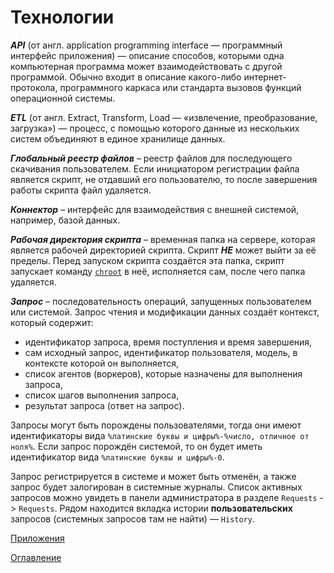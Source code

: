# Технологии

***API*** (от англ. application programming interface — программный интерфейс приложения) — описание способов, которыми одна компьютерная программа может взаимодействовать с другой программой. Обычно входит в описание какого-либо интернет-протокола, программного каркаса или стандарта вызовов функций операционной системы.

***ETL*** (от англ. Extract, Transform, Load — «извлечение, преобразование, загрузка») — процесс, с помощью которого данные из нескольких систем объединяют в единое хранилище данных.

<a name="global-file-registry"></a>
***Глобальный реестр файлов*** – реестр файлов для последующего скачивания пользователем. Если инициатором регистрации файла является скрипт, не отдавший его пользователю, то после завершения работы скрипта файл удаляется.

<a name="connector"></a>
***Коннектор*** – интерфейс для взаимодействия с внешней системой, например, базой данных.

<a name="script-dir"></a>
***Рабочая директория скрипта*** – временная папка на сервере, которая является рабочей директорией скрипта. Скрипт ***НЕ*** может выйти за её пределы. Перед запуском скрипта создаётся эта папка, скрипт запускает команду [`chroot`](https://ru.wikipedia.org/wiki/chroot) в неё, исполняется сам, после чего папка удаляется.

<a name="request"></a>
***Запрос*** – последовательность операций, запущенных пользователем или системой. Запрос чтения и модификации данных создаёт контекст, который содержит:

- идентификатор запроса, время поступления и время завершения,
- сам исходный запрос, идентификатор пользователя, модель, в контексте которой он выполняется,
- список агентов (воркеров), которые назначены для выполнения запроса,
- список шагов выполнения запроса,
- результат запроса (ответ на запрос).

Запросы могут быть порождены пользователями, тогда они имеют идентификаторы вида `%латинские буквы и цифры%-%число, отличное от ноля%`. Если запрос порождён системой, то он будет иметь идентификатор вида `%латинские буквы и цифры%-0`.

Запрос регистрируется в системе и может быть отменён, а также запрос будет залогирован в системные журналы. Список активных запросов можно увидеть в панели администратора в разделе `Requests` -> `Requests`. Рядом находится вкладка истории **пользовательских** запросов (системных запросов там не найти) — `History`.

[Приложения](appendix.md)

[Оглавление](../README.md)